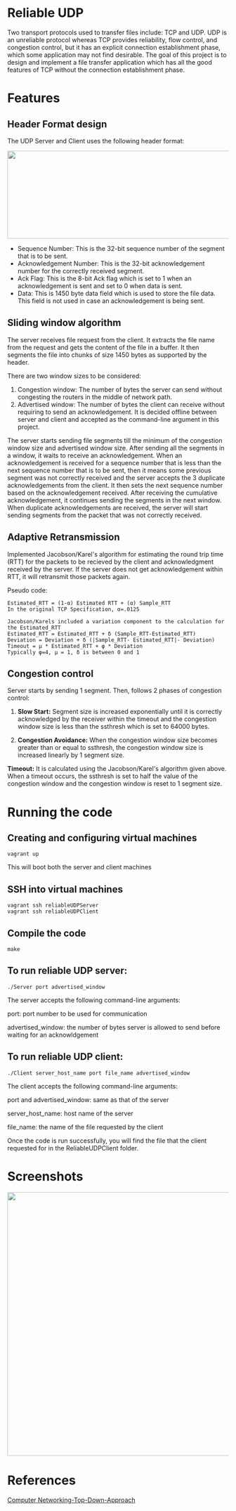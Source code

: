 # Reliable UDP

Two transport protocols used to transfer files include: TCP and UDP. UDP is an unreliable protocol whereas TCP provides reliability, flow control, and congestion control, but it has an explicit connection establishment phase, which some application may not find desirable. The goal of this project is to design and implement a file transfer application which has all the good features of TCP without the connection establishment phase.

# Features

## Header Format design

The UDP Server and Client uses the following header format:

<img src="https://github.com/rachhshruti/reliable-file-transfer-udp/blob/master/images/header.png" width="700" height="200" align="center"/>

* Sequence Number: This is the 32-bit sequence number of the segment that is to be sent.
* Acknowledgement Number: This is the 32-bit acknowledgement number for the correctly received segment.
* Ack Flag: This is the 8-bit Ack flag which is set to 1 when an acknowledgement is sent and set to 0 when data is sent.
* Data: This is 1450 byte data field which is used to store the file data. This field is not used in case an acknowledgement is being sent.

## Sliding window algorithm

The server receives file request from the client. It extracts the file name from the request and gets the content of the file in a buffer. It then segments the file into chunks of size 1450 bytes as supported by the header.

There are two window sizes to be considered:
1. Congestion window: The number of bytes the server can send without congesting the routers in the middle of network path.
2. Advertised window: The number of bytes the client can receive without requiring to send an acknowledgement. It is decided offline between server and client and accepted as the command-line argument in this project.

The server starts sending file segments till the minimum of the congestion window size and advertised window size. After sending all the segments in a window, it waits to receive an acknowledgement. When an acknowledgement is received for a sequence number that is less than the next sequence number that is to be sent, then it means some previous segment was not correctly received and the server accepts the 3 duplicate acknowledgements from the client. It then sets the next sequence number based on the acknowledgement received. After receiving the cumulative acknowledgement, it continues sending the segments in the next window. When duplicate acknowledgements are received, the server will start sending segments from the packet that was not correctly received.

## Adaptive Retransmission

Implemented Jacobson/Karel's algorithm for estimating the round trip time (RTT) for the packets to be recieved by the client and acknowledgment received by the server. If the server does not get acknowledgement within RTT, it will retransmit those packets again.

Pseudo code:
~~~~
Estimated_RTT = (1-α) Estimated RTT + (α) Sample_RTT
In the original TCP Specification, α=.0125

Jacobson/Karels included a variation component to the calculation for the Estimated_RTT
Estimated_RTT = Estimated_RTT + δ (Sample_RTT-Estimated_RTT) 
Deviation = Deviation + δ (|Sample_RTT- Estimated_RTT|- Deviation) 
Timeout = μ * Estimated_RTT + φ * Deviation
Typically φ=4, μ = 1, δ is between 0 and 1
~~~~

## Congestion control
Server starts by sending 1 segment. Then, follows 2 phases of congestion control:

1. __Slow Start:__ Segment size is increased exponentially until it is correctly acknowledged by the receiver within the timeout and the congestion window size is less than the ssthresh which is set to 64000 bytes.

2. __Congestion Avoidance:__ When the congestion window size becomes greater than or equal to ssthresh, the congestion
window size is increased linearly by 1 segment size.

__Timeout:__ It is calculated using the Jacobson/Karel's algorithm given above. When a timeout occurs, the ssthresh is set to half the value of the congestion window and the congestion window is reset to 1 segment size.

# Running the code

## Creating and configuring virtual machines
	
	vagrant up
   
   This will boot both the server and client machines

## SSH into virtual machines
	
	vagrant ssh reliableUDPServer
	vagrant ssh reliableUDPClient
   
## Compile the code
	
	make

## To run reliable UDP server:

  `./Server port advertised_window`

The server accepts the following command-line arguments:

port: port number to be used for communication

advertised_window: the number of bytes server is allowed to send before waiting for an acknowldgement

## To run reliable UDP client:

  `./Client server_host_name port file_name advertised_window`

The client accepts the following command-line arguments:

port and advertised_window: same as that of the server

server_host_name: host name of the server

file_name: the name of the file requested by the client

Once the code is run successfully, you will find the file that the client requested for in the ReliableUDPClient folder.

# Screenshots

<img src="https://github.com/rachhshruti/reliable-file-transfer-udp/blob/master/images/reliable-file-transfer-udp-output.png" width="1000" height="600" align="center"/>

# References

[Computer Networking-Top-Down-Approach](https://www.amazon.com/Computer-Networking-Top-Down-Approach-6th/dp/0132856204)
